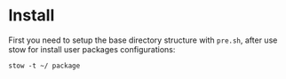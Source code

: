 Install
=======

First you need to setup the base directory structure with `pre.sh`, after use stow for install user packages configurations:

    stow -t ~/ package

